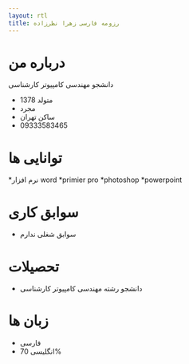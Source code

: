 ```yaml
---
layout: rtl
title: رزومه فارسی زهرا نظرزاده
---
```


# درباره من
دانشجو مهندسی کامپیوتر کارشناسی

* متولد 1378
* مجرد
* ساکن تهران
* 09333583465

# توانایی ها
*نرم افزار word 
*primier pro 
*photoshop 
*powerpoint  


# سوابق کاری
* سوابق شغلی ندارم

# تحصیلات
* دانشجو رشته مهندسی کامپیوتر کارشناسی

# زبان ها
* فارسی
* انگلیسی 70%



